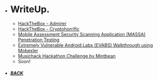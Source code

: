 *  # WriteUp.

   - [HackTheBox - Admirer](https://github.com/Hackplayers/hackthebox-writeups/blob/master/machines/Admirer/HTB-Admirer_AE13.pdf)
   - [HackTheBox - Cryptohorrific](https://github.com/Ap0k4L1p5/hackthebox-writeups/blob/master/challenges/mobile/HTB-Cryptohorrific_AE13.pdf)
   - [Mobile Assessment Security Scanning Application (MASSA) Penetration Testing](/ms.html)
   - [Extremely Vulnerable Android Labs (EVABS) Walkthrough using Mobexler](https://Ap0k4L1p5.github.io/Ap0k4L1p5.github.io/_content/EVABS_walkthrough_AE13.pdf)
   - [Musichack Hackathon Challenge by Mintbean](/content/pages/musichack/index.html)
   - Soon!
*  ##### [BACK](/index.html "Back to Homepage")
